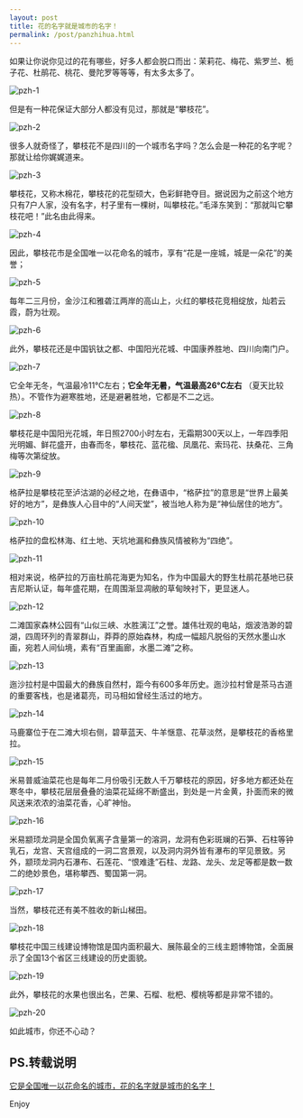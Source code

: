 ```yaml
---
layout: post
title: 花的名字就是城市的名字！
permalink: /post/panzhihua.html
---
```


如果让你说你见过的花有哪些，好多人都会脱口而出：茉莉花、梅花、紫罗兰、栀子花、杜鹃花、桃花、曼陀罗等等等，有太多太多了。

<!--more-->

![pzh-1](/static/panzhihua/pzh-1.jpg)

但是有一种花保证大部分人都没有见过，那就是“攀枝花”。

![pzh-2](/static/panzhihua/pzh-2.jpg)

很多人就奇怪了，攀枝花不是四川的一个城市名字吗？怎么会是一种花的名字呢？那就让给你娓娓道来。

![pzh-3](/static/panzhihua/pzh-3.jpg)

攀枝花，又称木棉花，攀枝花的花型硕大，色彩鲜艳夺目。据说因为之前这个地方只有7户人家，没有名字，村子里有一棵树，叫攀枝花。”毛泽东笑到：“那就叫它攀枝花吧！”此名由此得来。

![pzh-4](/static/panzhihua/pzh-4.jpg)

因此，攀枝花市是全国唯一以花命名的城市，享有“花是一座城，城是一朵花”的美誉；

![pzh-5](/static/panzhihua/pzh-5.jpg)

每年二三月份，金沙江和雅砻江两岸的高山上，火红的攀枝花竞相绽放，灿若云霞，蔚为壮观。

![pzh-6](/static/panzhihua/pzh-6.jpg)

此外，攀枝花还是中国钒钛之都、中国阳光花城、中国康养胜地、四川向南门户。

![pzh-7](/static/panzhihua/pzh-7.jpg)

它全年无冬，气温最冷11℃左右；**它全年无暑，气温最高26°C左右** （夏天比较热）。不管作为避寒胜地，还是避暑胜地，它都是不二之远。

![pzh-8](/static/panzhihua/pzh-8.jpg)

攀枝花是中国阳光花城，年日照2700小时左右，无霜期300天以上，一年四季阳光明媚、鲜花盛开，由春而冬，攀枝花、蓝花楹、凤凰花、索玛花、扶桑花、三角梅等次第绽放。

![pzh-9](/static/panzhihua/pzh-9.jpg)

格萨拉是攀枝花至泸沽湖的必经之地，在彝语中，“格萨拉”的意思是“世界上最美好的地方”，是彝族人心目中的“人间天堂”，被当地人称为是“神仙居住的地方”。

![pzh-10](/static/panzhihua/pzh-10.jpg)

格萨拉的盘松林海、红土地、天坑地漏和彝族风情被称为“四绝”。

![pzh-11](/static/panzhihua/pzh-11.jpg)

相对来说，格萨拉的万亩杜鹃花海更为知名，作为中国最大的野生杜鹃花基地已获吉尼斯认证，每年盛花期，在周围渐显凋敝的草甸映衬下，更显迷人。

![pzh-12](/static/panzhihua/pzh-12.jpg)

二滩国家森林公园有“山似三峡、水胜漓江”之誉。雄伟壮观的电站，烟波浩渺的碧湖，四周环列的青翠群山，莽莽的原始森林，构成一幅超凡脱俗的天然水墨山水画，宛若人间仙境，素有“百里画廊，水墨二滩”之称。

![pzh-13](/static/panzhihua/pzh-13.jpg)

迤沙拉村是中国最大的彝族自然村，距今有600多年历史。迤沙拉村曾是茶马古道的重要客栈，也是诸葛亮，司马相如曾经生活过的地方。

![pzh-14](/static/panzhihua/pzh-14.jpg)

马鹿寨位于在二滩大坝右侧，碧草蓝天、牛羊惬意、花草淡然，是攀枝花的香格里拉。

![pzh-15](/static/panzhihua/pzh-15.jpg)

米易普威油菜花也是每年二月份吸引无数人千万攀枝花的原因，好多地方都还处在寒冬中，攀枝花层层叠叠的油菜花延绵不断盛出，到处是一片金黄，扑面而来的微风送来浓浓的油菜花香，心旷神怡。

![pzh-16](/static/panzhihua/pzh-16.jpg)

米易颛顼龙洞是全国负氧离子含量第一的溶洞，龙洞有色彩斑斓的石笋、石柱等钟乳石，龙宫、天宫组成的一洞二宫景观，以及洞内洞外皆有瀑布的罕见景致。另外，颛顼龙洞内石瀑布、石莲花、“恨难逢”石柱、龙路、龙头、龙足等都是数一数二的绝妙景色，堪称攀西、蜀国第一洞。

![pzh-17](/static/panzhihua/pzh-17.jpg)

当然，攀枝花还有美不胜收的新山梯田。

![pzh-18](/static/panzhihua/pzh-18.jpg)

攀枝花中国三线建设博物馆是国内面积最大、展陈最全的三线主题博物馆，全面展示了全国13个省区三线建设的历史面貌。

![pzh-19](/static/panzhihua/pzh-19.jpg)

此外，攀枝花的水果也很出名，芒果、石榴、枇杷、樱桃等都是非常不错的。

![pzh-20](/static/panzhihua/pzh-20.jpg)

如此城市，你还不心动？

## PS.转载说明

[它是全国唯一以花命名的城市，花的名字就是城市的名字！](https://zhuanlan.zhihu.com/p/54976489)

Enjoy

